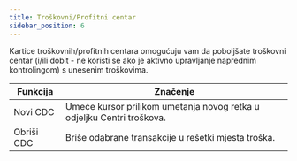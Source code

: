 ```yaml
---
title: Troškovni/Profitni centar
sidebar_position: 6
---
```


Kartice troškovnih/profitnih centara omogućuju vam da poboljšate troškovni centar (i/ili dobit - ne koristi se ako je aktivno upravljanje naprednim kontrolingom) s unesenim troškovima.







| Funkcija | Značenje |
| --- | --- |
| Novi CDC | Umeće kursor prilikom umetanja novog retka u odjeljku Centri troškova. |
| Obriši CDC | Briše odabrane transakcije u rešetki mjesta troška. |







